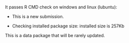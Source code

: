 It passes R CMD check on windows and linux (lubuntu):

* This is a new submission.

* Checking installed package size:
  installed size is  257Kb
 
 This is a data package that will be rarely updated.
